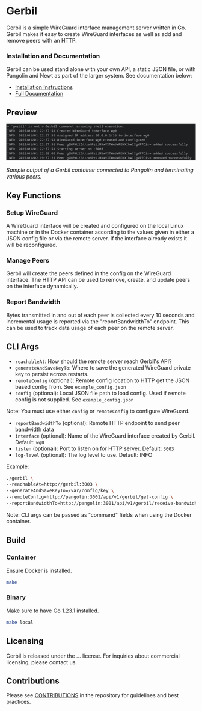 # Gerbil

Gerbil is a simple WireGuard interface management server written in Go. Gerbil makes it easy to create WireGuard interfaces as well as add and remove peers with an HTTP.

### Installation and Documentation

Gerbil can be used stand alone with your own API, a static JSON file, or with Pangolin and Newt as part of the larger system. See documentation below:

-   [Installation Instructions](https://docs.fossorial.io)
-   [Full Documentation](https://docs.fossorial.io)

## Preview

<img src="public/screenshots/preview.png" alt="Preview"/>

_Sample output of a Gerbil container connected to Pangolin and terminating various peers._

## Key Functions

### Setup WireGuard

A WireGuard interface will be created and configured on the local Linux machine or in the Docker container according to the values given in either a JSON config file or via the remote server. If the interface already exists it will be reconfigured.

### Manage Peers

Gerbil will create the peers defined in the config on the WireGuard interface. The HTTP API can be used to remove, create, and update peers on the interface dynamically.

### Report Bandwidth

Bytes transmitted in and out of each peer is collected every 10 seconds and incremental usage is reported via the "reportBandwidthTo" endpoint. This can be used to track data usage of each peer on the remote server.

## CLI Args

- `reachableAt`: How should the remote server reach Gerbil's API?
- `generateAndSaveKeyTo`: Where to save the generated WireGuard private key to persist across restarts.
- `remoteConfig` (optional): Remote config location to HTTP get the JSON based config from. See `example_config.json`
- `config` (optional): Local JSON file path to load config. Used if remote config is not supplied. See `example_config.json`

Note: You must use either `config` or `remoteConfig` to configure WireGuard.

- `reportBandwidthTo` (optional): Remote HTTP endpoint to send peer bandwidth data
- `interface` (optional): Name of the WireGuard interface created by Gerbil. Default: `wg0`
- `listen` (optional): Port to listen on for HTTP server. Default: `3003`
- `log-level` (optional): The log level to use. Default: INFO

Example:

```bash
./gerbil \
--reachableAt=http://gerbil:3003 \
--generateAndSaveKeyTo=/var/config/key \
--remoteConfig=http://pangolin:3001/api/v1/gerbil/get-config \
--reportBandwidthTo=http://pangolin:3001/api/v1/gerbil/receive-bandwidth \
```

Note: CLI args can be passed as "command" fields when using the Docker container.

## Build

### Container 

Ensure Docker is installed.

```bash
make
```

### Binary

Make sure to have Go 1.23.1 installed.

```bash
make local
```

## Licensing

Gerbil is released under the ... license. For inquiries about commercial licensing, please contact us.

## Contributions

Please see [CONTRIBUTIONS](./CONTRIBUTIONS.md) in the repository for guidelines and best practices.